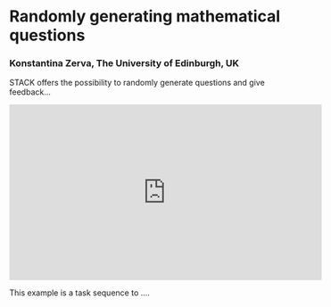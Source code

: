 # Randomly generating mathematical questions

### Konstantina Zerva, The University of Edinburgh, UK

STACK offers the possibility to randomly generate questions and give feedback...

<center>
<iframe class="embed-responsive-item" width="560" height="315" src="https://www.youtube.com/embed/HKeEqr7ep8g" frameborder="0" allow="accelerometer; autoplay; encrypted-media; gyroscope; picture-in-picture" allowfullscreen></iframe>
</center>

This example is a task sequence to ....

